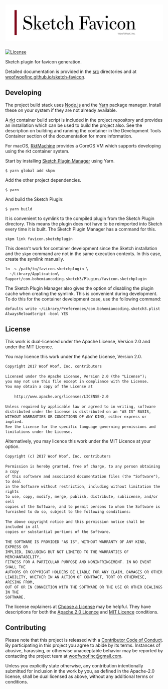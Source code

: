 # ![Sketch Favicon](https://raw.githubusercontent.com/woofwoofinc/sketch-favicon/master/src/assets/title.png)

[![License](https://img.shields.io/badge/license-Apache--2.0%20OR%20MIT-blue.svg)](https://github.com/woofwoofinc/sketch-favicon#license)

Sketch plugin for favicon generation.

[reStructuredText]: http://docutils.sourceforge.net/rst.html

Detailed documentation is provided in the [src] directories and at
[woofwoofinc.github.io/sketch-favicon].

[src]: src
[woofwoofinc.github.io/sketch-favicon]: https://woofwoofinc.github.io/sketch-favicon


Developing
----------
The project build stack uses [Node.js] and the [Yarn] package manager. Install
these on your system if they are not already available.

[Node.js]: https://nodejs.org
[Yarn]: https://yarnpkg.com

A [rkt] container build script is included in the project repository and
provides an installation which can be used to build the project also. See the
description on building and running the container in the Development Tools
Container section of the documentation for more information.

[rkt]: https://coreos.com/rkt

For macOS, [RktMachine] provides a CoreOS VM which supports developing using
the rkt container system.

[RktMachine]: https://github.com/woofwoofinc/rktmachine

Start by installing [Sketch Plugin Manager] using Yarn.

[Sketch Plugin Manager]: https://github.com/skpm/skpm

    $ yarn global add skpm

Add the other project dependencies.

    $ yarn

And build the Sketch Plugin:

    $ yarn build

It is convenient to symlink to the compiled plugin from the Sketch Plugin
directory. This means the plugin does not have to be reimported into Sketch
every time it is built. The Sketch Plugin Manager has a command for this.

    skpm link favicon.sketchplugin

This doesn't work for container development since the Sketch installation and
the `skpm` command are not in the same execution contexts. In this case, create
the symlink manually.

    ln -s /path/to/favicon.sketchplugin \
      ~/Library/Application\ Support/com.bohemiancoding.sketch3/Plugins/favicon.sketchplugin
      
The Sketch Plugin Manager also gives the option of disabling the plugin cache
when creating the symlink. This is convenient during development. To do this
for the container development case, use the following command:

    defaults write ~/Library/Preferences/com.bohemiancoding.sketch3.plist AlwaysReloadScript -bool YES


License
-------
This work is dual-licensed under the Apache License, Version 2.0 and under the
MIT Licence.

You may licence this work under the Apache License, Version 2.0.

    Copyright 2017 Woof Woof, Inc. contributors

    Licensed under the Apache License, Version 2.0 (the "License");
    you may not use this file except in compliance with the License.
    You may obtain a copy of the License at

        http://www.apache.org/licenses/LICENSE-2.0

    Unless required by applicable law or agreed to in writing, software
    distributed under the License is distributed on an "AS IS" BASIS,
    WITHOUT WARRANTIES OR CONDITIONS OF ANY KIND, either express or implied.
    See the License for the specific language governing permissions and
    limitations under the License.

Alternatively, you may licence this work under the MIT Licence at your option.

    Copyright (c) 2017 Woof Woof, Inc. contributors

    Permission is hereby granted, free of charge, to any person obtaining a copy
    of this software and associated documentation files (the "Software"), to deal
    in the Software without restriction, including without limitation the rights
    to use, copy, modify, merge, publish, distribute, sublicense, and/or sell
    copies of the Software, and to permit persons to whom the Software is
    furnished to do so, subject to the following conditions:

    The above copyright notice and this permission notice shall be included in all
    copies or substantial portions of the Software.

    THE SOFTWARE IS PROVIDED "AS IS", WITHOUT WARRANTY OF ANY KIND, EXPRESS OR
    IMPLIED, INCLUDING BUT NOT LIMITED TO THE WARRANTIES OF MERCHANTABILITY,
    FITNESS FOR A PARTICULAR PURPOSE AND NONINFRINGEMENT. IN NO EVENT SHALL THE
    AUTHORS OR COPYRIGHT HOLDERS BE LIABLE FOR ANY CLAIM, DAMAGES OR OTHER
    LIABILITY, WHETHER IN AN ACTION OF CONTRACT, TORT OR OTHERWISE, ARISING FROM,
    OUT OF OR IN CONNECTION WITH THE SOFTWARE OR THE USE OR OTHER DEALINGS IN THE
    SOFTWARE.

The license explainers at [Choose a License] may be helpful. They have
descriptions for both the [Apache 2.0 Licence] and [MIT Licence] conditions.

[Choose a License]: http://choosealicense.com
[Apache 2.0 Licence]: http://choosealicense.com/licenses/apache-2.0/
[MIT Licence]: http://choosealicense.com/licenses/mit/


Contributing
------------
Please note that this project is released with a [Contributor Code of Conduct].
By participating in this project you agree to abide by its terms. Instances of
abusive, harassing, or otherwise unacceptable behavior may be reported by
contacting the project team at woofwoofinc@gmail.com.

[Contributor Code of Conduct]: src/conduct.rst

Unless you explicitly state otherwise, any contribution intentionally submitted
for inclusion in the work by you, as defined in the Apache-2.0 license, shall be
dual licensed as above, without any additional terms or conditions.
